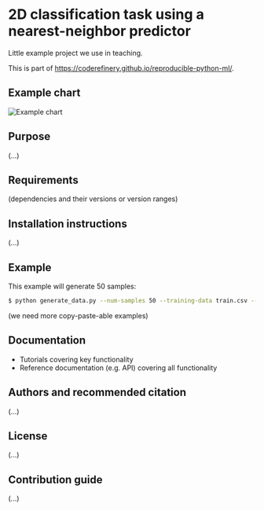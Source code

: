 # 2D classification task using a nearest-neighbor predictor

Little example project we use in teaching.

This is part of https://coderefinery.github.io/reproducible-python-ml/.


## Example chart

![Example chart](reference/chart.svg)


## Purpose

(...)


## Requirements

(dependencies and their versions or version ranges)


## Installation instructions

(...)


## Example

This example will generate 50 samples:
```bash
$ python generate_data.py --num-samples 50 --training-data train.csv --test-data test.csv
```

(we need more copy-paste-able examples)


## Documentation

- Tutorials covering key functionality
- Reference documentation (e.g. API) covering all functionality


## Authors and recommended citation

(...)


## License

(...)


## Contribution guide

(...)
